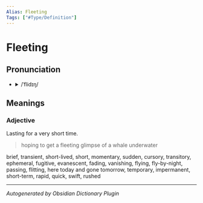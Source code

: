 ```yaml
---
Alias: Fleeting
Tags: ["#Type/Definition"]
---
```


# Fleeting

## Pronunciation

- <details><summary>/ˈflidɪŋ/</summary><audio controls><source src="https://lex-audio.useremarkable.com/mp3/fleeting_us_1.mp3"></audio></details>

## Meanings

### Adjective

Lasting for a very short time.

> hoping to get a fleeting glimpse of a whale underwater

brief, transient, short-lived, short, momentary, sudden, cursory, transitory, ephemeral, fugitive, evanescent, fading, vanishing, flying, fly-by-night, passing, flitting, here today and gone tomorrow, temporary, impermanent, short-term, rapid, quick, swift, rushed



***
*Autogenerated by Obsidian Dictionary Plugin*
